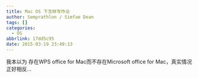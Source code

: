 ```yaml
---
title: Mac OS 下怎样写作业
author: Semprathlon / Simfae Dean
tags: []
categories:
  - OS
abbrlink: 17dd5c95
date: 2015-03-19 23:49:13
---
```

<p>我本以为 存在WPS office for Mac而不存在Microsoft office for Mac，真实情况正好相反...</p>